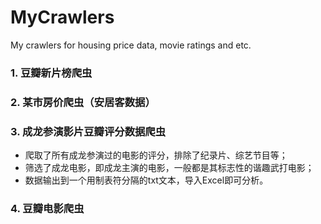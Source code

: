 # MyCrawlers
My crawlers for housing price data, movie ratings and etc.

### 1. 豆瓣新片榜爬虫
### 2. 某市房价爬虫（安居客数据）
### 3. 成龙参演影片豆瓣评分数据爬虫
* 爬取了所有成龙参演过的电影的评分，排除了纪录片、综艺节目等；
* 筛选了成龙电影，即成龙主演的电影，一般都是其标志性的谐趣武打电影；
* 数据输出到一个用制表符分隔的txt文本，导入Excel即可分析。
### 4. 豆瓣电影爬虫